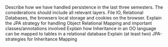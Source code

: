 Describe how we have handled persistence in the last three semesters. The considerations should include all relevant layers. File IO, Relational Databases, the browsers local storage and cookies on the browser.
Explain the JPA strategy for handling Object Relational Mapping and important classes/annotations involved
Explain how Inheritance in an OO language can be mapped to tables in a relational database
Explain (at least two) JPA-strategies for Inheritance Mapping
